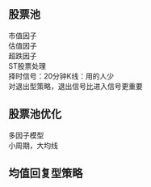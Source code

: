 ## 股票池
市值因子<br>
估值因子<br>
超跌因子<br>
ST股票处理<br>
择时信号：20分钟K线：用的人少<br>
对退出型策略，退出信号比进入信号更重要<br>
## 股票池优化
多因子模型<br>
小周期，大均线

## 均值回复型策略
